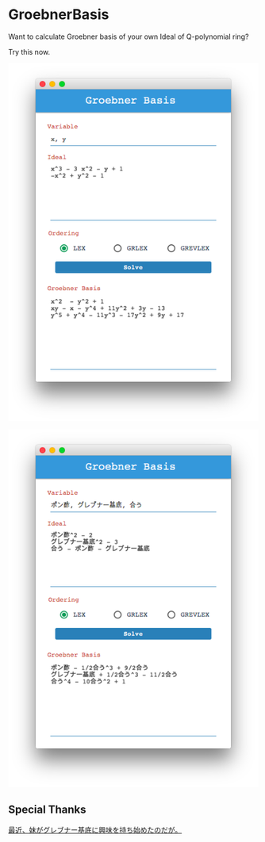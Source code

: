 # GroebnerBasis

Want to calculate Groebner basis of your own Ideal of Q-polynomial ring?

Try this now.

![img1](https://github.com/ryunryunryun/GroebnerBasis/blob/master/pic/img1.png)

![imggrbpnz](https://github.com/ryunryunryun/GroebnerBasis/blob/master/pic/img_grbpnz.png)

## Special Thanks
[最近、妹がグレブナー基底に興味を持ち始めたのだが。](https://kakuyomu.jp/works/1177354054880542193)
